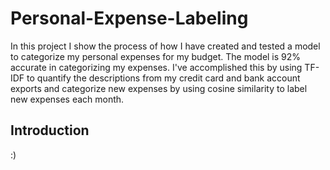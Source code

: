 # Personal-Expense-Labeling
In this project I show the process of how I have created and tested a model to categorize my personal expenses for my budget. The model is 92% accurate in categorizing my expenses. I've accomplished this by using TF-IDF to quantify the descriptions from my credit card and bank account exports and categorize new expenses by using cosine similarity to label new expenses each month. 

## Introduction
:)
